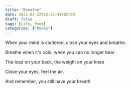 ```yaml
---
title: "Breathe"
date: 2021-02-22T22:33:41+02:00
draft: false
tags: [Life, Poem]
categories: ["Poems"]
---
```


When your mind is cluttered, close your eyes and breathe.

Breathe when it's cold, when you can no longer bear

The load on your back, the weight on your knee

Close your eyes, feel the air.

And remember, you still have your breath
